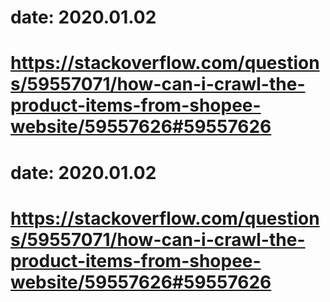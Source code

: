 # date: 2020.01.02
# https://stackoverflow.com/questions/59557071/how-can-i-crawl-the-product-items-from-shopee-website/59557626#59557626
# date: 2020.01.02
# https://stackoverflow.com/questions/59557071/how-can-i-crawl-the-product-items-from-shopee-website/59557626#59557626
